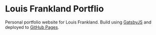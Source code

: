 # Louis Frankland Portflio
Personal portfolio website for Louis Frankland. Build using <a href="https://www.gatsbyjs.org">GatsbyJS</a> and deployed to <a href="https://pages.github.com/">GitHub Pages</a>.

